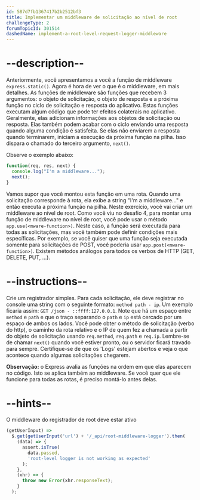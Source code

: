 ```yaml
---
id: 587d7fb1367417b2b2512bf3
title: Implementar um middleware de solicitação ao nível de root
challengeType: 2
forumTopicId: 301514
dashedName: implement-a-root-level-request-logger-middleware
---
```


# --description--

Anteriormente, você apresentamos a você a função de middleware `express.static()`. Agora é hora de ver o que é o middleware, em mais detalhes. As funções de middleware são funções que recebem 3 argumentos: o objeto de solicitação, o objeto de resposta e a próxima função no ciclo de solicitação e resposta do aplicativo. Estas funções executam algum código que pode ter efeitos colaterais no aplicativo. Geralmente, elas adicionam informações aos objetos de solicitação ou resposta. Elas também podem acabar com o ciclo enviando uma resposta quando alguma condição é satisfeita. Se elas não enviarem a resposta quando terminarem, iniciam a execução da próxima função na pilha. Isso dispara o chamado do terceiro argumento, `next()`.

Observe o exemplo abaixo:

```js
function(req, res, next) {
  console.log("I'm a middleware...");
  next();
}
```

Vamos supor que você montou esta função em uma rota. Quando uma solicitação corresponde à rota, ela exibe a string "I'm a middleware…" e então executa a próxima função na pilha. Neste exercício, você vai criar um middleware ao nível de root. Como você viu no desafio 4, para montar uma função de middleware no nível de root, você pode usar o método `app.use(<mware-function>)`. Neste caso, a função será executada para todas as solicitações, mas você também pode definir condições mais específicas. Por exemplo, se você quiser que uma função seja executada somente para solicitações de POST, você poderia usar `app.post(<mware-function>)`. Existem métodos análogos para todos os verbos de HTTP (GET, DELETE, PUT, …).

# --instructions--

Crie um registrador simples. Para cada solicitação, ele deve registrar no console uma string com o seguinte formato: `method path - ip`. Um exemplo ficaria assim: `GET /json - ::ffff:127.0.0.1`. Note que há um espaço entre `method` e `path` e que o traço separando o `path` e `ip` está cercado por um espaço de ambos os lados. Você pode obter o método de solicitação (verbo do http), o caminho da rota relativo e o IP de quem fez a chamada a partir do objeto de solicitação usando `req.method`, `req.path` e `req.ip`. Lembre-se de chamar `next()` quando você estiver pronto, ou o servidor ficará travado para sempre. Certifique-se de que os 'Logs' estejam abertos e veja o que acontece quando algumas solicitações chegarem.

**Observação:** o Express avalia as funções na ordem em que elas aparecem no código. Isto se aplica também ao middleware. Se você quer que ele funcione para todas as rotas, é preciso montá-lo antes delas.

# --hints--

O middleware do registrador de root deve estar ativo

```js
(getUserInput) =>
  $.get(getUserInput('url') + '/_api/root-middleware-logger').then(
    (data) => {
      assert.isTrue(
        data.passed,
        'root-level logger is not working as expected'
      );
    },
    (xhr) => {
      throw new Error(xhr.responseText);
    }
  );
```

